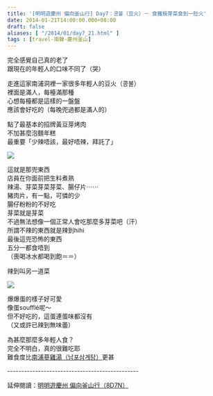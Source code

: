 ```yaml
---
title: '[明明遊慶州 偏向釜山行] Day7：콩불（豆火）－ 食鐵板芽菜食到一肚火'
date: 2014-01-21T14:00:00.000+08:00
draft: false
aliases: [ "/2014/01/day7_21.html" ]
tags : [travel-南韓-慶州釜山]
---
```


完全感覺自己真的老了  
跟現在的年輕人的口味不同了（哭）  
  
走進這家南浦洞裡一家很多年輕人的豆火（콩불）  
裡面是滿人，每檯滿那種  
心想每檯都是這樣的一盤盤  
應該會好吃的（每晚兜過都是滿人的）  
  
點了最基本的招牌黃豆芽烤肉  
不加甚麼泡麵年糕  
最重要「少辣唔該，最好唔辣，拜託了」  

![](/images/busanjj7f.jpg)

這就是那兜東西  
店員在你面前把生料煮熟  
辣湯、芽菜芽菜芽菜、腸仔片⋯⋯  
豬肉片，有一點，可憐的少  
腸仔粉粉的不好吃  
芽菜就是芽菜  
不過無法想像一個正常人會吃那麼多芽菜吧（汗）  
所謂不辣的東西就是辣到hihi  
最後這兜恐怖的東西  
五分一都食唔到  
（喪喝冰水都喝到飽＝＝）  
  
辣到叫另一道菜  

![](/images/busanjj7f1.jpg)

爆爆蛋的樣子好可愛  
像蛋soufflé呢～  
但不好吃的，這蛋連蛋味都沒有  
（又或許已辣到無味蕾）  
  
為甚麼那麼多年輕人食？  
完全不明白，真的很難吃耶  
難食度比[南浦蔘雞湯（남포삼계탕）](https://hidie.net/busanjj5d/)更甚  
  
\-----------------------------------------------  
  
延伸閱讀：[明明遊慶州 偏向釜山行（8D7N）](![](/images/busanjj7f.jpg)
)
